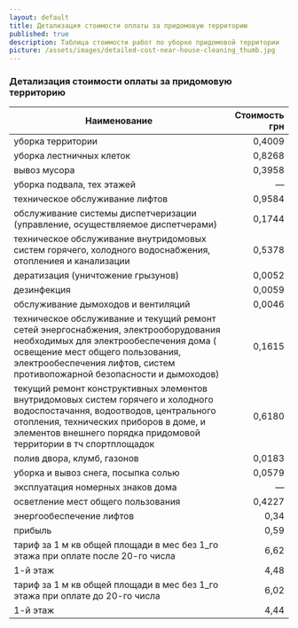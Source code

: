 ```yaml
---
layout: default
title: Детализация стоимости оплаты за придомовую территорию
published: true
description: Таблица стоимости работ по уборке придомовой территории
picture: /assets/images/detailed-cost-near-house-cleaning_thumb.jpg
---
```


### Детализация стоимости оплаты за придомовую территорию

Наименование | Стоимость грн
---|---:
уборка территории | 0,4009
уборка лестничных клеток | 0,8268
вывоз мусора | 0,3958
уборка подвала, тех этажей | —
техническое обслуживание лифтов | 0,9584
обслуживание системы диспетчеризации (управление, осуществляемое диспетчерами) | 0,1744
техническое обслуживание внутридомовых систем горячего, холодного водоснабжения, отоплениея и канализации | 0,5378
дератизация (уничтожение грызунов) | 0,0052
дезинфекция | 0,0059
обслуживание дымоходов и вентиляций | 0,0046
техническое обслуживание и текущий ремонт сетей энергоснабжения, электрооборудования необходимых для электрообеспечения дома ( освещение мест общего пользования, электрообеспечения лифтов, систем противопожарной безопасности и дымоходов) | 0,1615
текущий ремонт конструктивных элементов внутридомовых систем горячего и холодного водоспостачання, водоотводов, центрального отопления, технических приборов в доме, и элементов внешнего порядка придомовой территории в тч спортплощадок | 0,6180
полив двора, клумб, газонов | 0,0183
уборка и вывоз снега, посыпка солью | 0,0579
эксплуатация номерных знаков дома | —
осветление мест общего пользования | 0,4227
энергообеспечение лифтов | 0,34
прибыль | 0,59
тариф за 1 м кв общей площади в мес без 1_го этажа при оплате после 20-го числа | 6,62
1-й этаж | 4,48
тариф за 1 м кв общей площади в мес без 1_го этажа при оплате до 20-го числа | 6,02
1-й этаж | 4,44
